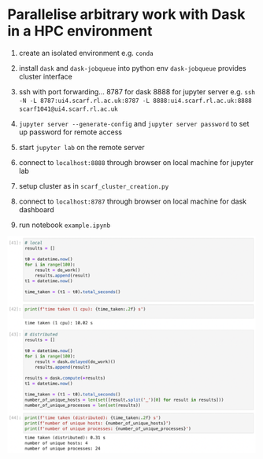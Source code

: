 # Parallelise arbitrary work with Dask in a HPC environment

1. create an isolated environment e.g. `conda`
2. install `dask` and `dask-jobqueue` into python env
   `dask-jobqueue` provides cluster interface
3. ssh with port forwarding...
   8787 for dask
   8888 for jupyter server
   e.g. `ssh -N -L 8787:ui4.scarf.rl.ac.uk:8787 -L 8888:ui4.scarf.rl.ac.uk:8888 scarf1041@ui4.scarf.rl.ac.uk`
   
4. `jupyter server --generate-config` and `jupyter server password` to set up password for remote access
5. start `jupyter lab` on the remote server
6. connect to `localhost:8888` through browser on local machine for jupyter lab
7. setup cluster as in `scarf_cluster_creation.py`
8. connect to `localhost:8787` through browser on local machine for dask dashboard
9. run notebook `example.ipynb`

![notebook summary](nb_summary.png)

